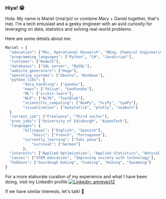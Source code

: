 ### Hiya! 😁

Hola. My name is Mariel (/maˈɾjɛl/ or combine Mary + Daniel together, that's me). I'm a tech entusiast and a geeky engineer with an avid curiosity for leveraging on data, statistics and solving real-world problems.

Here are some details about me:

```python
Mariel = {
  "education": ["MSc, Operational Research", "BEng, Chemical Engineering"],
  "programming_languages": ["Python", "C#", "JavaScript"],
  "runtimes": ["NodeJS"],
  "databases": ["SQL server", "MySQL"],
  "website_generators": ["Hugo"],
  "operating_systems": ["Ubuntu", "Windows"],
  "python_libs": {
  		"data_handling": ["pandas"],
		"maps": ["folium", "GeoPandas"],
		"ML": ["scikit-learn"],
		"NLP": ["NLTK", "TextBlob"],
		"scientific_computing": ["NumPy", "SciPy", "SymPy"],
		"visualization": ["matplotlib", "plotly", "seaborn"]
  }
  "current_job": ["Freelance", "Third sector"],
  "prev_jobs": ["University of Edinburgh", "AspenTech"],
  "languages": {
		"bilingual": ["English", "Spanish"],
        	"basic": ["French", "Portuguese"],
		"currently_learning": ["Toki pona"],
        	"survival": ["German"]
        },  
  "interests": ["Applied Optimization", "Applied Statistics", "Natural Language Processing", "Heuristic methods"],
  "causes": ["STEM education", "Improving society with technology"],
  "hobbies": ["Sourdough baking", "Cooking", "Hiking", "Swimming"]
}
```

For a more elaborate curation of my experience and what I have been doing, visit my LinkedIn profile [![Linkedin: amreyes12](https://img.shields.io/badge/-amreyes12-blue?style=flat-square&logo=Linkedin&logoColor=white&link=https://www.linkedin.com/in/amreyes12/)](https://www.linkedin.com/in/amreyes12/)

If we have similar interests, let's talk! 💬
